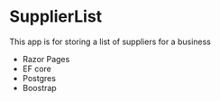 # SupplierList

This app is for storing a list of suppliers for a business

- Razor Pages
- EF core
- Postgres
- Boostrap

